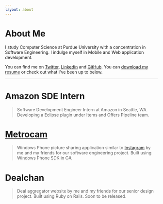 ```yaml
---
layout: about
---
```


About Me
========

I study Computer Science at Purdue University with a concentration in Software Engineering. I indulge myself in Mobile and Web application development.

You can find me on [Twitter][], [Linkedin][] and [GitHub][]. You can [download my resume][] or check out what I've been up to below.

---

Amazon SDE Intern
=================
> Software Development Engineer Intern at Amazon in Seattle, WA. Developing a Eclipse plugin under Items and Offers Pipeline team.

[Metrocam][]
============

> Windows Phone picture sharing application similar to [Instagram][] by me and my friends for our software engineering project. Built using Windows Phone SDK in C#.

Dealchan
========

>Deal aggregator website by me and my friends for our senior design project. Built using Ruby on Rails. Soon to be released.



[Twitter]:				http://twitter.com/jamesmajunyan 			"Follow"
[Linkedin]:				http://www.linkedin.com/in/junyanma 		"Connect"
[GitHub]:				http://github.com/jamesma 					"Collaborate"
[Instagram]:			http://instagr.am/							"Instagram"
[Amazon]:				http://amazon.com/							"Amazon"

[download my resume]:	/resume/jamesma_resume.pdf 					"Resume"

[Metrocam]:				http://metrocam.cloudapp.net/				"Metrocam"